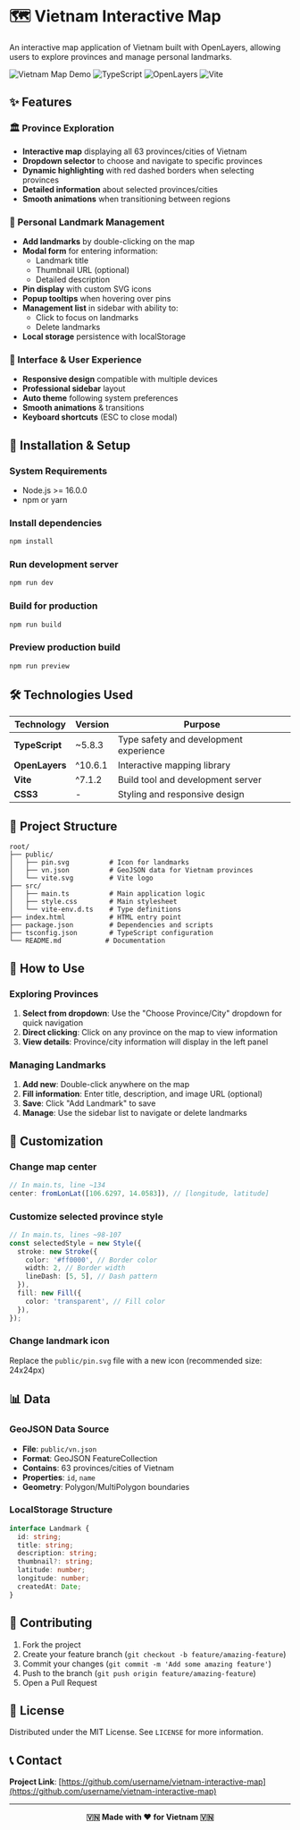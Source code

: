 # 🗺️ Vietnam Interactive Map

An interactive map application of Vietnam built with OpenLayers, allowing users to explore provinces and manage personal landmarks.

![Vietnam Map Demo](https://img.shields.io/badge/Demo-Live-brightgreen)
![TypeScript](https://img.shields.io/badge/TypeScript-007ACC?logo=typescript&logoColor=white)
![OpenLayers](https://img.shields.io/badge/OpenLayers-1F6B75?logo=openlayers&logoColor=white)
![Vite](https://img.shields.io/badge/Vite-646CFF?logo=vite&logoColor=white)

## ✨ Features

### 🏛️ Province Exploration

- **Interactive map** displaying all 63 provinces/cities of Vietnam
- **Dropdown selector** to choose and navigate to specific provinces
- **Dynamic highlighting** with red dashed borders when selecting provinces
- **Detailed information** about selected provinces/cities
- **Smooth animations** when transitioning between regions

### 📍 Personal Landmark Management

- **Add landmarks** by double-clicking on the map
- **Modal form** for entering information:
  - Landmark title
  - Thumbnail URL (optional)
  - Detailed description
- **Pin display** with custom SVG icons
- **Popup tooltips** when hovering over pins
- **Management list** in sidebar with ability to:
  - Click to focus on landmarks
  - Delete landmarks
- **Local storage** persistence with localStorage

### 🎨 Interface & User Experience

- **Responsive design** compatible with multiple devices
- **Professional sidebar** layout
- **Auto theme** following system preferences
- **Smooth animations** & transitions
- **Keyboard shortcuts** (ESC to close modal)

## 🚀 Installation & Setup

### System Requirements

- Node.js >= 16.0.0
- npm or yarn

### Install dependencies

```bash
npm install
```

### Run development server

```bash
npm run dev
```

### Build for production

```bash
npm run build
```

### Preview production build

```bash
npm run preview
```

## 🛠️ Technologies Used

| Technology     | Version | Purpose                                |
| -------------- | ------- | -------------------------------------- |
| **TypeScript** | ~5.8.3  | Type safety and development experience |
| **OpenLayers** | ^10.6.1 | Interactive mapping library            |
| **Vite**       | ^7.1.2  | Build tool and development server      |
| **CSS3**       | -       | Styling and responsive design          |

## 📁 Project Structure

```
root/
├── public/
│   ├── pin.svg          # Icon for landmarks
│   ├── vn.json          # GeoJSON data for Vietnam provinces
│   └── vite.svg         # Vite logo
├── src/
│   ├── main.ts          # Main application logic
│   ├── style.css        # Main stylesheet
│   └── vite-env.d.ts    # Type definitions
├── index.html           # HTML entry point
├── package.json         # Dependencies and scripts
├── tsconfig.json        # TypeScript configuration
└── README.md           # Documentation
```

## 🎯 How to Use

### Exploring Provinces

1. **Select from dropdown**: Use the "Choose Province/City" dropdown for quick navigation
2. **Direct clicking**: Click on any province on the map to view information
3. **View details**: Province/city information will display in the left panel

### Managing Landmarks

1. **Add new**: Double-click anywhere on the map
2. **Fill information**: Enter title, description, and image URL (optional)
3. **Save**: Click "Add Landmark" to save
4. **Manage**: Use the sidebar list to navigate or delete landmarks

## 🔧 Customization

### Change map center

```typescript
// In main.ts, line ~134
center: fromLonLat([106.6297, 14.0583]), // [longitude, latitude]
```

### Customize selected province style

```typescript
// In main.ts, lines ~98-107
const selectedStyle = new Style({
  stroke: new Stroke({
    color: '#ff0000', // Border color
    width: 2, // Border width
    lineDash: [5, 5], // Dash pattern
  }),
  fill: new Fill({
    color: 'transparent', // Fill color
  }),
});
```

### Change landmark icon

Replace the `public/pin.svg` file with a new icon (recommended size: 24x24px)

## 📊 Data

### GeoJSON Data Source

- **File**: `public/vn.json`
- **Format**: GeoJSON FeatureCollection
- **Contains**: 63 provinces/cities of Vietnam
- **Properties**: `id`, `name`
- **Geometry**: Polygon/MultiPolygon boundaries

### LocalStorage Structure

```typescript
interface Landmark {
  id: string;
  title: string;
  description: string;
  thumbnail?: string;
  latitude: number;
  longitude: number;
  createdAt: Date;
}
```

## 🤝 Contributing

1. Fork the project
2. Create your feature branch (`git checkout -b feature/amazing-feature`)
3. Commit your changes (`git commit -m 'Add some amazing feature'`)
4. Push to the branch (`git push origin feature/amazing-feature`)
5. Open a Pull Request

## 📝 License

Distributed under the MIT License. See `LICENSE` for more information.

## 📞 Contact

**Project Link**: [https://github.com/username/vietnam-interactive-map](https://github.com/username/vietnam-interactive-map)

---

<div align="center">
  <strong>🇻🇳 Made with ❤️ for Vietnam 🇻🇳</strong>
</div>
